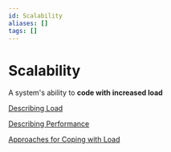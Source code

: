 ```yaml
---
id: Scalability
aliases: []
tags: []
---
```


# Scalability

A system's ability to **code with increased load**

[Describing Load](01-Areas/Computer/System%20Design/DDIA/Chapter%201/Describing%20Load.md)

[Describing Performance](01-Areas/Computer/System%20Design/DDIA/Chapter%201/Describing%20Performance.md)

[Approaches for Coping with Load](01-Areas/Computer/System%20Design/DDIA/Chapter%201/Approaches%20for%20Coping%20with%20Load.md)
